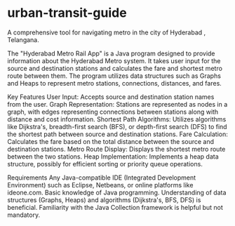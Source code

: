 # urban-transit-guide
A comprehensive tool for navigating metro in the city of Hyderabad , Telangana.


The "Hyderabad Metro Rail App" is a Java program designed to provide information about the Hyderabad Metro system. It takes user input for the source and destination stations and calculates the fare and shortest metro route between them. The program utilizes data structures such as Graphs and Heaps to represent metro stations, connections, distances, and fares.

Key Features
User Input: Accepts source and destination station names from the user.
Graph Representation: Stations are represented as nodes in a graph, with edges representing connections between stations along with distance and cost information.
Shortest Path Algorithms: Utilizes algorithms like Dijkstra's, breadth-first search (BFS), or depth-first search (DFS) to find the shortest path between source and destination stations.
Fare Calculation: Calculates the fare based on the total distance between the source and destination stations.
Metro Route Display: Displays the shortest metro route between the two stations.
Heap Implementation: Implements a heap data structure, possibly for efficient sorting or priority queue operations.

Requirements
Any Java-compatible IDE (Integrated Development Environment) such as Eclipse, Netbeans, or online platforms like ideone.com.
Basic knowledge of Java programming.
Understanding of data structures (Graphs, Heaps) and algorithms (Dijkstra's, BFS, DFS) is beneficial.
Familiarity with the Java Collection framework is helpful but not mandatory.
